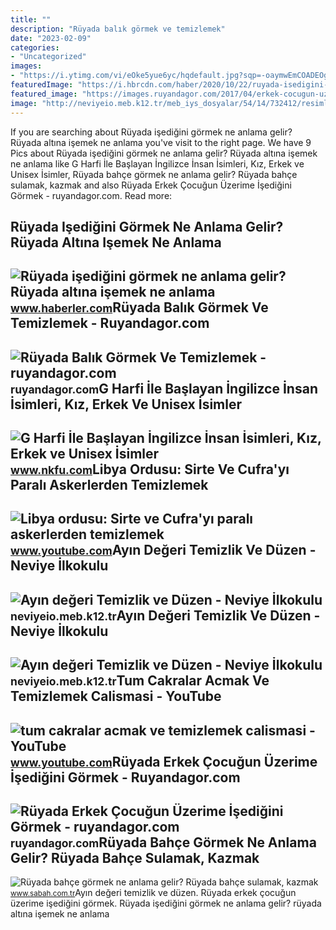 ```yaml
---
title: ""
description: "Rüyada balık görmek ve temizlemek"
date: "2023-02-09"
categories:
- "Uncategorized"
images:
- "https://i.ytimg.com/vi/eOke5yue6yc/hqdefault.jpg?sqp=-oaymwEmCOADEOgC8quKqQMa8AEB-AHOBYAC0AWKAgwIABABGGUgWShSMA8=&amp;rs=AOn4CLBbedFm2_tFZTJxMHKvsQmbvFWz6g"
featuredImage: "https://i.hbrcdn.com/haber/2020/10/22/ruyada-isedigini-gormek-ne-anlama-gelir-ruyada-13684766_9769_amp.jpg"
featured_image: "https://images.ruyandagor.com/2017/04/erkek-cocugun-uzerime-isedigini-gormek-1511.jpg"
image: "http://neviyeio.meb.k12.tr/meb_iys_dosyalar/54/14/732412/resimler/2019_10/08090950_photo_2019-10-08_09-08-09.jpg"
---
```


If you are searching about Rüyada işediğini görmek ne anlama gelir? Rüyada altına işemek ne anlama you've visit to the right page. We have 9 Pics about Rüyada işediğini görmek ne anlama gelir? Rüyada altına işemek ne anlama like G Harfi İle Başlayan İngilizce İnsan İsimleri, Kız, Erkek ve Unisex İsimler, Rüyada bahçe görmek ne anlama gelir? Rüyada bahçe sulamak, kazmak and also Rüyada Erkek Çocuğun Üzerime İşediğini Görmek - ruyandagor.com. Read more:

Rüyada Işediğini Görmek Ne Anlama Gelir? Rüyada Altına Işemek Ne Anlama
-----------------------------------------------------------------------

 ![Rüyada işediğini görmek ne anlama gelir? Rüyada altına işemek ne anlama](https://i.hbrcdn.com/haber/2020/10/22/ruyada-isedigini-gormek-ne-anlama-gelir-ruyada-13684766_9769_amp.jpg) <small>www.haberler.com</small>Rüyada Balık Görmek Ve Temizlemek - Ruyandagor.com
--------------------------------------------------

 ![Rüyada Balık Görmek Ve Temizlemek - ruyandagor.com](https://images.ruyandagor.com/2017/04/balik-gormek-ve-temizlemek-1210.jpg) <small>ruyandagor.com</small>G Harfi İle Başlayan İngilizce İnsan İsimleri, Kız, Erkek Ve Unisex İsimler
---------------------------------------------------------------------------

 ![G Harfi İle Başlayan İngilizce İnsan İsimleri, Kız, Erkek ve Unisex İsimler](https://www.nkfu.com/wp-content/uploads/2019/07/g-harfiyle-ingilizce-isimler.jpg) <small>www.nkfu.com</small>Libya Ordusu: Sirte Ve Cufra'yı Paralı Askerlerden Temizlemek
-------------------------------------------------------------

 ![Libya ordusu: Sirte ve Cufra'yı paralı askerlerden temizlemek](https://i.ytimg.com/vi/kqaEFYPfG_M/maxresdefault.jpg) <small>www.youtube.com</small>Ayın Değeri Temizlik Ve Düzen - Neviye İlkokulu
-----------------------------------------------

 ![Ayın değeri Temizlik ve Düzen - Neviye İlkokulu](http://neviyeio.meb.k12.tr/meb_iys_dosyalar/54/14/732412/resimler/2019_10/08090950_photo_2019-10-08_09-08-09.jpg) <small>neviyeio.meb.k12.tr</small>Ayın Değeri Temizlik Ve Düzen - Neviye İlkokulu
-----------------------------------------------

 ![Ayın değeri Temizlik ve Düzen - Neviye İlkokulu](http://neviyeio.meb.k12.tr/meb_iys_dosyalar/54/14/732412/resimler/2019_10/08130346_ef1117-temizlik-ve-duezen-guevenligi-artirir.jpg) <small>neviyeio.meb.k12.tr</small>Tum Cakralar Acmak Ve Temizlemek Calismasi - YouTube
----------------------------------------------------

 ![tum cakralar acmak ve temizlemek calismasi - YouTube](https://i.ytimg.com/vi/eOke5yue6yc/hqdefault.jpg?sqp=-oaymwEmCOADEOgC8quKqQMa8AEB-AHOBYAC0AWKAgwIABABGGUgWShSMA8=&rs=AOn4CLBbedFm2_tFZTJxMHKvsQmbvFWz6g) <small>www.youtube.com</small>Rüyada Erkek Çocuğun Üzerime İşediğini Görmek - Ruyandagor.com
--------------------------------------------------------------

 ![Rüyada Erkek Çocuğun Üzerime İşediğini Görmek - ruyandagor.com](https://images.ruyandagor.com/2017/04/erkek-cocugun-uzerime-isedigini-gormek-1511.jpg) <small>ruyandagor.com</small>Rüyada Bahçe Görmek Ne Anlama Gelir? Rüyada Bahçe Sulamak, Kazmak
-----------------------------------------------------------------

 ![Rüyada bahçe görmek ne anlama gelir? Rüyada bahçe sulamak, kazmak](https://iasbh.tmgrup.com.tr/1d629f/752/395/0/59/720/437?u=https://isbh.tmgrup.com.tr/sbh/2021/09/10/ruyada-bahce-gormek-ne-anlama-gelir-ruyada-bahce-sulamak-ne-demek-1631260924505.jpg) <small>www.sabah.com.tr</small>Ayın değeri temizlik ve düzen. Rüyada erkek çocuğun üzerime i̇şediğini görmek. Rüyada işediğini görmek ne anlama gelir? rüyada altına işemek ne anlama
